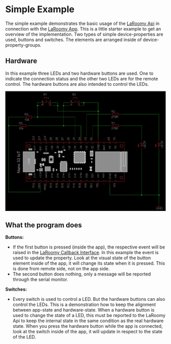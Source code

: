 # Simple Example

The simple example demonstrates the basic usage of the [LaRoomy Api](https://api.laroomy.com/) in connection with the [LaRoomy App](https://laroomy.com/).
This is a little starter example to get an overview of the implementation. Two types of simple device-properties are used, buttons and switches. The elements are arranged inside of device-property-groups.

## Hardware

In this example three LEDs and two hardware buttons are used. One to indicate the connection status and the other two LEDs are for the remote control. The hardware buttons are also intended to control the LEDs.


![test circuit](TestCircuit_NanoIoT_SimpleExample.png)

## What the program does

**Buttons:**
- If the first button is pressed (inside the app), the respective event will be raised in the [LaRoomy Callback Interface](https://api.laroomy.com/p/laroomy-app-callback.html). In this example the event is used to update the property. Look at the visual state of the button element inside of the app, it will change its state when it is pressed. This is done from remote side, not on the app side.
- The second button does nothing, only a message will be reported through the serial monitor.

**Switches:**
- Every switch is used to control a LED. But the hardware buttons can also control the LEDs. This is a demonstration how to keep the alignment between app-state and hardware-state. When a hardware button is used to change the state of a LED, this must be reported to the LaRoomy Api to keep the internal state in the same condition as the real hardware state. When you press the hardware button while the app is connected, look at the switch inside of the app, it will update in respect to the state of the LED.
